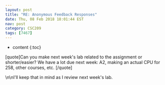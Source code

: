 ```yaml
---
layout: post
title: "RE: Anonymous Feedback Responses"
date: Thu, 08 Feb 2018 18:01:44 EST
nav: post
category: CSC209
tags: [7467]
---
```


* content
{:toc}

[quote]Can you make next week's lab related to the assignment or shorter/easier? We have a lot due next week: A2, making an actual CPU for 258, other courses, etc. [/quote]
<!-- more -->
<p>\n\nI'll keep that in mind as I review next week's lab.</p>
